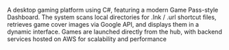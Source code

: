 A desktop gaming platform using C#, featuring a 
modern Game Pass-style Dashboard. The system scans local directories for 
.Ink / .url shortcut files, retrieves game cover images via Google API, and displays 
them in a dynamic interface. Games are launched directly from the hub, with 
backend services hosted on AWS for scalability and performance 
